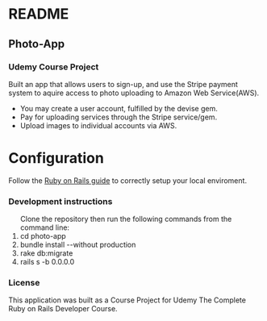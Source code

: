 # README

<h2>Photo-App</h2>

<h3>Udemy Course Project</h3>

Built an app that allows users to sign-up, and use the Stripe payment system to aquire access to photo uploading to Amazon Web Service(AWS).

* You may create a user account, fulfilled by the devise gem.
* Pay for uploading services through the Stripe service/gem.
* Upload images to individual accounts via AWS.
# Configuration
Follow the [Ruby on Rails guide](http://guides.rubyonrails.org/getting_started.html) to correctly setup your local enviroment.
<h3>Development instructions</h3>
<ol>
Clone the repository then run the following commands from the command line:
  <li>cd photo-app</li>
  <li>bundle install --without production</li>
  <li>rake db:migrate</li>
  <li>rails s -b 0.0.0.0</li>
</ol>
<h3>License</h3>

This application was built as a Course Project for Udemy The Complete Ruby on Rails Developer Course.
